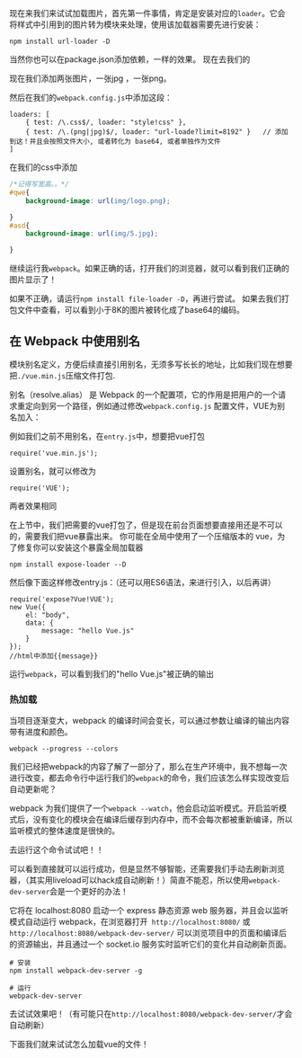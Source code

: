 现在来我们来试试加载图片，首先第一件事情，肯定是安装对应的`loader`。它会将样式中引用到的图片转为模块来处理，使用该加载器需要先进行安装：
```
npm install url-loader -D
```
当然你也可以在package.json添加依赖，一样的效果。
现在去我们的

现在我们添加两张图片，一张jpg
，一张png。

然后在我们的`webpack.config.js`中添加这段：
```
loaders: [
    { test: /\.css$/, loader: "style!css" },
    { test: /\.(png|jpg)$/, loader: "url-loade?limit=8192" }   // 添加到这！并且会按照文件大小, 或者转化为 base64, 或者单独作为文件
]
```


在我们的css中添加

```css
/*记得写宽高。。*/
#qwe{
    background-image: url(img/logo.png);

}
#asd{
    background-image: url(img/5.jpg);

}
```

继续运行我`webpack`。如果正确的话，打开我们的浏览器，就可以看到我们正确的图片显示了！

如果不正确，请运行`npm install file-loader -D`，再进行尝试。
如果去我们打包文件中查看，可以看到小于8K的图片被转化成了base64的编码。


## 在 Webpack 中使用别名
模块别名定义，方便后续直接引用别名，无须多写长长的地址，比如我们现在想要把`./vue.min.js`压缩文件打包.

别名（resolve.alias） 是 Webpack 的一个配置项，它的作用是把用户的一个请求重定向到另一个路径，例如通过修改`webpack.config.js` 配置文件，VUE为别名加入：

例如我们之前不用别名，在`entry.js`中，想要把vue打包
```
require('vue.min.js');
```
设置别名，就可以修改为
```
require('VUE');
```
两者效果相同

在上节中，我们把需要的vue打包了，但是现在前台页面想要直接用还是不可以的，需要我们把vue暴露出来。
你可能在全局中使用了一个压缩版本的 vue，为了修复你可以安装这个暴露全局加载器
```
npm install expose-loader --D
```
然后像下面这样修改entry.js：（还可以用ES6语法，来进行引入，以后再讲）
```
require('expose?Vue!VUE');
new Vue({
    el: "body",
    data: {
        message: "hello Vue.js"
    }
});
//html中添加{{message}}
```
运行`webpack`，可以看到我们的"hello Vue.js"被正确的输出

### 热加载

当项目逐渐变大，webpack 的编译时间会变长，可以通过参数让编译的输出内容带有进度和颜色。
```
webpack --progress --colors
```
我们已经把webpack的内容了解了一部分了，那么在生产环境中，我不想每一次进行改变，都去命令行中运行我们的`webpack`的命令，我们应该怎么样实现改变后自动更新呢？

webpack 为我们提供了一个`webpack --watch`，他会启动监听模式。开启监听模式后，没有变化的模块会在编译后缓存到内存中，而不会每次都被重新编译，所以监听模式的整体速度是很快的。

去运行这个命令试试吧！！

可以看到直接就可以运行成功，但是显然不够智能，还需要我们手动去刷新浏览器，（其实用liveload可以hack成自动刷新！）简直不能忍，所以使用`webpack-dev-server`会是一个更好的办法！

它将在 localhost:8080 启动一个 express 静态资源 web 服务器，并且会以监听模式自动运行 webpack，在浏览器打开` http://localhost:8080/` 或 `http://localhost:8080/webpack-dev-server/` 可以浏览项目中的页面和编译后的资源输出，并且通过一个 socket.io 服务实时监听它们的变化并自动刷新页面。

```
# 安装
npm install webpack-dev-server -g

# 运行
webpack-dev-server
```
去试试效果吧！（有可能只在`http://localhost:8080/webpack-dev-server/`才会自动刷新）

下面我们就来试试怎么加载vue的文件！
